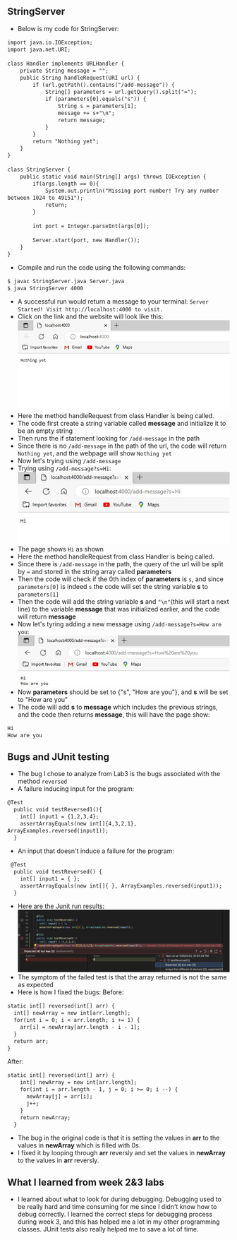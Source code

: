 ## StringServer
* Below is my code for StringServer:

```
import java.io.IOException;
import java.net.URI;

class Handler implements URLHandler {
    private String message = "";
    public String handleRequest(URI url) {
        if (url.getPath().contains("/add-message")) {
            String[] parameters = url.getQuery().split("=");
            if (parameters[0].equals("s")) {
                String s = parameters[1];
                message += s+"\n";
                return message;
            }
        }
        return "Nothing yet";
    }
}

class StringServer {
    public static void main(String[] args) throws IOException {
        if(args.length == 0){
            System.out.println("Missing port number! Try any number between 1024 to 49151");
            return;
        }

        int port = Integer.parseInt(args[0]);

        Server.start(port, new Handler());
    }
}
```

* Compile and run the code using the following commands:
```
$ javac StringServer.java Server.java
$ java StringServer 4000
```
* A successful run would return a message to your terminal: `Server Started! Visit http://localhost:4000 to visit.`
* Click on the link and the website will look like this:![Image](StringServer1.JPG)
* Here the method handleRequest from class Handler is being called.
* The code first create a string variable called **message** and initialize it to be an empty string
* Then runs the if statement looking for ```/add-message``` in the path
* Since there is no ```/add-message``` in the path of the url, the code will return ```Nothing yet```, and the webpage will show ```Nothing yet```
* Now let's trying using ```/add-message```
* Trying using ```/add-message?s=Hi```: 
![Image](StringServer2.JPG)
* The page shows ```Hi``` as shown
* Here the method handleRequest from class Handler is being called.
* Since there is ```/add-message``` in the path, the query of the url will be split by ```=``` and stored in the string array called **parameters**
* Then the code will check if the 0th index of **parameters** is ```s```, and since ```parameters[0]``` is indeed ```s``` the code will set the string variable **s** to ```parameters[1]```
* Then the code will add the string variable **s** and ```"\n"```(this will start a next line) to the variable **message** that was initialized earlier, and the code will return **message**
* Now let's tyring adding a new message using ```/add-message?s=How are you```: ![Image](StringServer3.JPG)
* Now **parameters** should be set to {"s", "How are you"}, and **s** will be set to "How are you"
* The code will add **s** to **message** which includes the previous strings, and the code then returns **message**, this will have the page show:
```
Hi
How are you
```
## Bugs and JUnit testing 
* The bug I chose to analyze from Lab3 is the bugs associated with the method ```reversed```
* A failure inducing input for the program:
```
@Test
  public void testReversed1(){
    int[] input1 = {1,2,3,4};
    assertArrayEquals(new int[]{4,3,2,1}, ArrayExamples.reversed(input1));
  }

```

* An input that doesn't induce a failure for the program:

```
 @Test
  public void testReversed() {
    int[] input1 = { };
    assertArrayEquals(new int[]{ }, ArrayExamples.reversed(input1));
  }
```

* Here are the Junit run results: ![Image](Bug1.JPG)
* The symptom of the failed test is that the array returned is not the same as expected
* Here is how I fixed the bugs:
Before:
```
static int[] reversed(int[] arr) {
  int[] newArray = new int[arr.length];
  for(int i = 0; i < arr.length; i += 1) {
    arr[i] = newArray[arr.length - i - 1];
  }
  return arr;
}
```

After:
```
static int[] reversed(int[] arr) {
    int[] newArray = new int[arr.length];
    for(int i = arr.length - 1, j = 0; i >= 0; i --) {
      newArray[j] = arr[i];
      j++;
    }
    return newArray;
  }
```

* The bug in the original code is that it is setting the values in **arr** to the values in **newArray** which is filled with 0s.
* I fixed it by looping through **arr** reversly and set the values in **newArray** to the values in **arr** reversly.
## What I learned from week 2&3 labs
* I learned about what to look for during debugging. Debugging used to be really hard and time consuming for me since I didn't know how to debug correctly. I learned the correct steps for debugging process during week 3, and this has helped me a lot in my other programming classes. JUnit tests also really helped me to save a lot of time.
